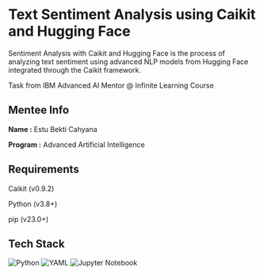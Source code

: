 
# Text Sentiment Analysis using Caikit and Hugging Face

Sentiment Analysis with Caikit and Hugging Face is the process of analyzing text sentiment using advanced NLP models from Hugging Face integrated through the Caikit framework.

Task from IBM Advanced AI Mentor @ Infinite Learning Course


## Mentee Info

**Name :** Estu Bekti Cahyana

**Program :** Advanced Artificial Intelligence 
## Requirements
Caikit (v0.9.2)

Python (v3.8+)

pip (v23.0+)
## Tech Stack

![Python](https://img.shields.io/badge/python-3670A0?style=for-the-badge&logo=python&logoColor=ffdd54)
![YAML](https://img.shields.io/badge/yaml-%23ffffff.svg?style=for-the-badge&logo=yaml&logoColor=151515)
![Jupyter Notebook](https://img.shields.io/badge/jupyter-%23FA0F00.svg?style=for-the-badge&logo=jupyter&logoColor=white)
